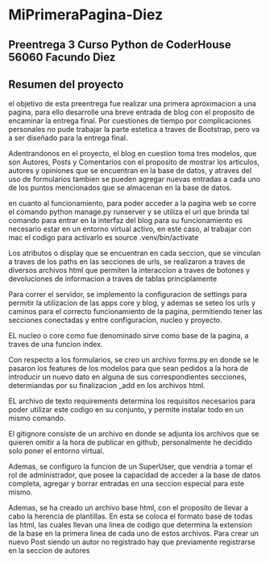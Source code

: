 # MiPrimeraPagina-Diez

## Preentrega 3 Curso Python de CoderHouse 56060 Facundo Diez

## Resumen del proyecto
el objetivo de esta preentrega fue realizar una primera aproximacion a una pagina, 
para ello desarrolle una breve entrada de blog con el proposito de encaminar la entrega final.
Por cuestiones de tiempo por complicaciones personales no pude trabajar la parte estetica a traves de 
Bootstrap, pero va a ser diseñado para la entrega final. 

Adentrandonos en el proyecto, el blog en cuestion toma tres modelos, que son Autores, Posts y Comentarios con
el proposito de mostrar los articulos, autores y opiniones que se encuentran en la base de datos, y atraves del 
uso de formularios tambien se pueden agregar nuevas entradas a cada uno de los puntos mencionados que se almacenan en la base
de datos. 

en cuanto al funcionamiento, para poder acceder a la pagina web se corre el comando 
python manage.py runserver y se utiliza el url que brinda tal comando para entrar en la interfaz del blog 
para su funcionamiento es necesario estar en un entorno virtual activo, en este caso, al trabajar con mac el codigo para activarlo es source .venv/bin/activate 

Los atributos o display que se encuentran en cada seccion, que se vinculan a traves de los paths en las secciones de urls, 
se realizaron a traves de diversos archivos html que permiten la interaccion a traves de botones y devoluciones de informacion
a traves de tablas principlamente

Para correr el servidor, se implemento la configuracion de settings para permitir la utilizacion de las apps core y blog, y ademas se seteo los urls y caminos para el correcto funcionamiento de la pagina, permitiendo tener las secciones conectadas y entre configuracion, nucleo y proyecto.

EL nucleo o core como fue denominado sirve como base de la pagina, a traves de una funcion index. 

Con respecto a los formularios, se creo un archivo forms.py en donde se le pasaron los features de los modelos para que sean pedidos a la hora de introducir un nuevo dato en alguna de sus correspondientes secciones, determiandas por su finalizacion _add en los archivos html.

EL archivo de texto requirements determina los requisitos necesarios para poder utilizar este codigo en su conjunto, y permite instalar todo en un mismo comando.

El gitignore consiste de un archivo en donde se adjunta los archivos que se quieren omitir a la hora de publicar en github, personalmente he decidido solo poner el entorno virtual.

Ademas, se configuro la funcion de un SuperUser, que vendria a tomar el rol de administrador, que posee la capacidad de acceder a la base de datos completa, agregar y borrar entradas en una seccion especial para este mismo. 

Ademas, se ha creado un archivo base html, con el proposito de llevar a cabo la herencia de plantillas. En esta se coloca el formato base de todas las html, las cuales llevan una linea de codigo que determina la extension de la base en la primera linea de cada uno de estos archivos.
Para crear un nuevo Post siendo un autor no registrado hay que previamente registrarse en la seccion de autores

